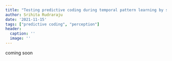 ```yaml
---
title: "Testing predictive coding during temporal pattern learning by songbirds"
author: Srihita Rudraraju
date: '2021-11-15'
tags: ["predictive coding", "perception"]
header:
  caption: ''
  image: ''
---
```

coming soon
